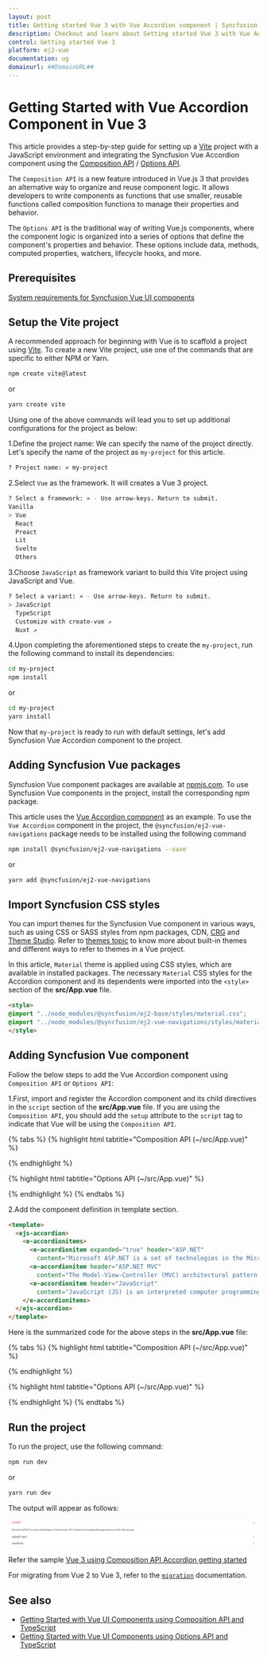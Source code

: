 ```yaml
---
layout: post
title: Getting started Vue 3 with Vue Accordion component | Syncfusion
description: Checkout and learn about Getting started Vue 3 with Vue Accordion component of Syncfusion Essential JS 2 and more details.
control: Getting started Vue 3
platform: ej2-vue
documentation: ug
domainurl: ##DomainURL##
---
```


# Getting Started with Vue Accordion Component in Vue 3

This article provides a step-by-step guide for setting up a [Vite](https://vitejs.dev/) project with a JavaScript environment and integrating the Syncfusion Vue Accordion component using the [Composition API](https://vuejs.org/guide/introduction.html#composition-api) / [Options API](https://vuejs.org/guide/introduction.html#options-api).

The `Composition API` is a new feature introduced in Vue.js 3 that provides an alternative way to organize and reuse component logic. It allows developers to write components as functions that use smaller, reusable functions called composition functions to manage their properties and behavior.

The `Options API` is the traditional way of writing Vue.js components, where the component logic is organized into a series of options that define the component's properties and behavior. These options include data, methods, computed properties, watchers, lifecycle hooks, and more.

## Prerequisites

[System requirements for Syncfusion Vue UI components](https://ej2.syncfusion.com/vue/documentation/system-requirements/)

## Setup the Vite project

A recommended approach for beginning with Vue is to scaffold a project using [Vite](https://vitejs.dev/). To create a new Vite project, use one of the commands that are specific to either NPM or Yarn.

```bash
npm create vite@latest
```

or

```bash
yarn create vite
```

Using one of the above commands will lead you to set up additional configurations for the project as below:

1.Define the project name: We can specify the name of the project directly. Let's specify the name of the project as `my-project` for this article.

```bash
? Project name: » my-project
```

2.Select `Vue` as the framework. It will creates a Vue 3 project.

```bash
? Select a framework: » - Use arrow-keys. Return to submit.
Vanilla
> Vue
  React
  Preact
  Lit
  Svelte
  Others
```

3.Choose `JavaScript` as framework variant to build this Vite project using JavaScript and Vue.

```bash
? Select a variant: » - Use arrow-keys. Return to submit.
> JavaScript
  TypeScript
  Customize with create-vue ↗
  Nuxt ↗
```

4.Upon completing the aforementioned steps to create the `my-project`, run the following command to install its dependencies:

```bash
cd my-project
npm install
```

or

```bash
cd my-project
yarn install
```

Now that `my-project` is ready to run with default settings, let's add Syncfusion Vue Accordion component to the project.

## Adding Syncfusion Vue packages

Syncfusion Vue component packages are available at [npmjs.com](https://www.npmjs.com/search?q=ej2-vue). To use Syncfusion Vue components in the project, install the corresponding npm package.

This article uses the [Vue Accordion component](https://www.syncfusion.com/vue-components/vue-accordion) as an example. To use the `Vue Accordion` component in the project, the `@syncfusion/ej2-vue-navigations` package needs to be installed using the following command

```bash
npm install @syncfusion/ej2-vue-navigations --save
```

or

```bash
yarn add @syncfusion/ej2-vue-navigations
```

## Import Syncfusion CSS styles

You can import themes for the Syncfusion Vue component in various ways, such as using CSS or SASS styles from npm packages, CDN, [CRG](https://ej2.syncfusion.com/javascript/documentation/common/custom-resource-generator/) and [Theme Studio](https://ej2.syncfusion.com/vue/documentation/appearance/theme-studio/). Refer to [themes topic](https://ej2.syncfusion.com/vue/documentation/appearance/theme/) to know more about built-in themes and different ways to refer to themes in a Vue project.

In this article, `Material` theme is applied using CSS styles, which are available in installed packages. The necessary `Material` CSS styles for the Accordion component and its dependents were imported into the `<style>` section of the **src/App.vue** file.

```html
<style>
@import "../node_modules/@syncfusion/ej2-base/styles/material.css";
@import "../node_modules/@syncfusion/ej2-vue-navigations/styles/material.css";
</style>
```

## Adding Syncfusion Vue component

Follow the below steps to add the Vue Accordion component using `Composition API` or `Options API`:

1.First, import and register the Accordion component and its child directives in the `script` section of the **src/App.vue** file. If you are using the `Composition API`, you should add the `setup` attribute to the `script` tag to indicate that Vue will be using the `Composition API`.

{% tabs %}
{% highlight html tabtitle="Composition API (~/src/App.vue)" %}
<script setup>
import {
  AccordionComponent as EjsAccordion, AccordionItemsDirective as EAccordionitems, AccordionItemDirective as EAccordionitem
} from "@syncfusion/ej2-vue-navigations";
</script>
{% endhighlight %}

{% highlight html tabtitle="Options API (~/src/App.vue)" %}
<script>
import {
  AccordionComponent,
  AccordionItemsDirective,
  AccordionItemDirective
} from "@syncfusion/ej2-vue-navigations";

export default {
  name: "App",
  components: {
    "ejs-accordion": AccordionComponent,
    "e-accordionitems": AccordionItemsDirective,
    "e-accordionitem": AccordionItemDirective
  }
}
</script>
{% endhighlight %}
{% endtabs %}
   
2.Add the component definition in template section.

```html
<template>
  <ejs-accordion>
    <e-accordionitems>
      <e-accordionitem expanded="true" header="ASP.NET"
        content="Microsoft ASP.NET is a set of technologies in the Microsoft .NET Framework for building Web applications and XML Web services."></e-accordionitem>
      <e-accordionitem header="ASP.NET MVC"
        content="The Model-View-Controller (MVC) architectural pattern separates an application into three main components: the model, the view, and the controller."></e-accordionitem>
      <e-accordionitem header="JavaScript"
        content="JavaScript (JS) is an interpreted computer programming language.It was originally implemented as part of web browsers so that client-side scripts could interact with the user, control the browser, communicate asynchronously, and alter the document content that was displayed."></e-accordionitem>
    </e-accordionitems>
  </ejs-accordion>
</template>
```

Here is the summarized code for the above steps in the **src/App.vue** file:

{% tabs %}
{% highlight html tabtitle="Composition API (~/src/App.vue)" %}
<template>
  <ejs-accordion>
    <e-accordionitems>
      <e-accordionitem expanded="true" header="ASP.NET"
        content="Microsoft ASP.NET is a set of technologies in the Microsoft .NET Framework for building Web applications and XML Web services."></e-accordionitem>
      <e-accordionitem header="ASP.NET MVC"
        content="The Model-View-Controller (MVC) architectural pattern separates an application into three main components: the model, the view, and the controller."></e-accordionitem>
      <e-accordionitem header="JavaScript"
        content="JavaScript (JS) is an interpreted computer programming language.It was originally implemented as part of web browsers so that client-side scripts could interact with the user, control the browser, communicate asynchronously, and alter the document content that was displayed."></e-accordionitem>
    </e-accordionitems>
  </ejs-accordion>
</template>

<script setup>
import {
  AccordionComponent as EjsAccordion, AccordionItemsDirective as EAccordionitems, AccordionItemDirective as EAccordionitem
} from "@syncfusion/ej2-vue-navigations";
</script>

<style>
@import "../node_modules/@syncfusion/ej2-base/styles/material.css";
@import "../node_modules/@syncfusion/ej2-vue-navigations/styles/material.css";
</style>
{% endhighlight %}

{% highlight html tabtitle="Options API (~/src/App.vue)" %}
<template>
  <ejs-accordion>
    <e-accordionitems>
      <e-accordionitem expanded="true" header="ASP.NET"
        content="Microsoft ASP.NET is a set of technologies in the Microsoft .NET Framework for building Web applications and XML Web services."></e-accordionitem>
      <e-accordionitem header="ASP.NET MVC"
        content="The Model-View-Controller (MVC) architectural pattern separates an application into three main components: the model, the view, and the controller."></e-accordionitem>
      <e-accordionitem header="JavaScript"
        content="JavaScript (JS) is an interpreted computer programming language.It was originally implemented as part of web browsers so that client-side scripts could interact with the user, control the browser, communicate asynchronously, and alter the document content that was displayed."></e-accordionitem>
    </e-accordionitems>
  </ejs-accordion>
</template>

<script>
import {
  AccordionComponent,
  AccordionItemsDirective,
  AccordionItemDirective,
} from "@syncfusion/ej2-vue-navigations";

export default {
  name: "App",
  components: {
    "ejs-accordion": AccordionComponent,
    "e-accordionitems": AccordionItemsDirective,
    "e-accordionitem": AccordionItemDirective,
  }
}
</script>

<style>
@import "../node_modules/@syncfusion/ej2-base/styles/material.css";
@import "../node_modules/@syncfusion/ej2-vue-navigations/styles/material.css";
</style>
{% endhighlight %}
{% endtabs %}

## Run the project

To run the project, use the following command:

```bash
npm run dev
```

or

```bash
yarn run dev
```

The output will appear as follows:

![vue3-js-composition](./images/vue3-composition-accordion.png)

Refer the sample [Vue 3 using Composition API Accordion getting started](https://github.com/SyncfusionExamples/vue3-accordion-getting-started)

For migrating from Vue 2 to Vue 3, refer to the [`migration`](https://ej2.syncfusion.com/vue/documentation/getting-started/vue3-tutorial/#migration-from-vue-2-to-vue-3) documentation.

## See also

* [Getting Started with Vue UI Components using Composition API and TypeScript](https://ej2.syncfusion.com/vue/documentation/getting-started/vue-3-ts-composition)
* [Getting Started with Vue UI Components using Options API and TypeScript](https://ej2.syncfusion.com/vue/documentation/getting-started/vue-3-ts-options)